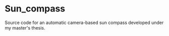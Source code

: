 # Sun_compass
Source code for an automatic camera-based sun compass developed under my master's thesis.

